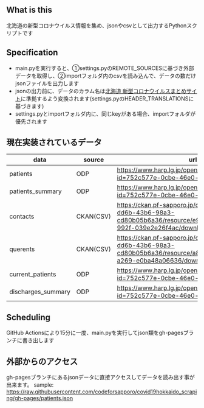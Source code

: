 ## What is this
北海道の新型コロナウイルス情報を集め、jsonやcsvとして出力するPythonスクリプトです

## Specification
- main.pyを実行すると、①settings.pyのREMOTE_SOURCESに基づき外部データを取得し、②importフォルダ内のcsvを読み込んで、データの数だけjsonファイルを出力します
- jsonの出力前に、データのカラム名は[北海道 新型コロナウイルスまとめサイト](https://github.com/codeforsapporo/covid19)に準拠するよう変換されます(settings.pyのHEADER_TRANSLATIONSに基づきます)
- settings.pyとimportフォルダ内に、同じkeyがある場合、importフォルダが優先されます

## 現在実装されているデータ
|  data  |  source  | url  |
| ---- | ---- | ---- |
|  patients  | ODP |  https://www.harp.lg.jp/opendata/api/package_show?id=752c577e-0cbe-46e0-bebd-eb47b71b38bf  |
|  patients_summary  | ODP |  https://www.harp.lg.jp/opendata/api/package_show?id=752c577e-0cbe-46e0-bebd-eb47b71b38bf  |
|  contacts  | CKAN(CSV) |  https://ckan.pf-sapporo.jp/dataset/f6338cc2-dd6b-43b6-98a3-cd80b05b6a36/resource/e9e6f062-cafd-4aea-992f-039e2e26f4ac/download/contacts.csv  |
|  querents  | CKAN(CSV) |  https://ckan.pf-sapporo.jp/dataset/f6338cc2-dd6b-43b6-98a3-cd80b05b6a36/resource/a89ba566-93d1-416a-a269-e0ba48a06636/download/querents.csv  |
|  current_patients  | ODP |  https://www.harp.lg.jp/opendata/api/package_show?id=752c577e-0cbe-46e0-bebd-eb47b71b38bf  |
|  discharges_summary  | ODP |  https://www.harp.lg.jp/opendata/api/package_show?id=752c577e-0cbe-46e0-bebd-eb47b71b38bf  |

## Scheduling
GitHub Actionsにより15分に一度、main.pyを実行してjson類をgh-pagesブランチに書き出します

## 外部からのアクセス
gh-pagesブランチにあるjsonデータに直接アクセスしてデータを読み出す事が出来ます。
sample: https://raw.githubusercontent.com/codeforsapporo/covid19hokkaido_scraping/gh-pages/patients.json